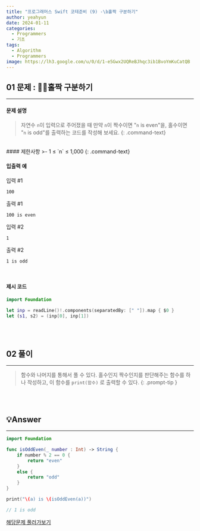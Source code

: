 ```yaml
---
title: "프로그래머스 Swift 코테준비 (9) -\b홀짝 구분하기"
author: yeahyun
date: 2024-01-11
categories:
  - Programmers
  - 기초
tags:
  - Algorithm
  - Programmers
image: https://lh3.google.com/u/0/d/1-e5Gwx2UQReBJhqc3ib1BvoYmKuCatQB
---
```

## 01 문제 : 홀짝 구분하기
---
#### 문제 설명

>자연수 `n`이 입력으로 주어졌을 때 만약 `n`이 짝수이면 "`n` is even"을, 홀수이면 "`n` is odd"를 출력하는 코드를 작성해 보세요.
{: .command-text}

<br>
#### 제한사항
>- 1 ≤ `n` ≤ 1,000
{: .command-text}

<br>

#### 입출력 예

입력 #1
```
100
```

출력 #1
```
100 is even
```


입력 #2
```
1
```

출력 #2
```
1 is odd
```

<br>

#### 제시 코드

```swift
import Foundation

let inp = readLine()!.components(separatedBy: [" "]).map { $0 }
let (s1, s2) = (inp[0], inp[1])

```


<br>
<br>

## 02 풀이
---

> 함수와 나머지를 통해서 풀 수 있다.
> 홀수인지 짝수인지를 판단해주는 함수를 하나 작성하고,
> 이 함수를 `print(함수)` 로 출력할 수 있다.
{: .prompt-tip }


<br>
<br>

## 💡Answer
---

```swift
import Foundation

func isOddEven(_ number : Int) -> String {
    if number % 2 == 0 {
        return "even"   
    }
    else {
        return "odd"
    }
}

print("\(a) is \(isOddEven(a))")

// 1 is odd
```


[해당문제 풀러가보기](https://school.programmers.co.kr/learn/courses/30/lessons/181944)


